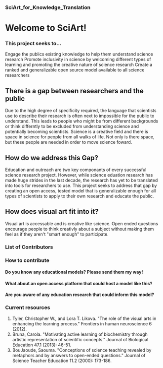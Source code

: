 ### SciArt_for_Knowledge_Translation 


# Welcome to SciArt!
### This project seeks to...
Engage the publics existing knowledge to help them understand science research
Promote inclusivity in science by welcoming different types of learning and promoting the creative nature of science research
Create a ranked and generalizable open source model available to all science researchers

## There is a gap between researchers and the public 
Due to the high degree of specificity required, the language that scientists use to describe their research is often next to impossible for the public to understand. This leads to people who might be from different backgrounds or think differntly to be excluded from understanding science and potentially becoming scientists. Science is a creative field and there is space in science for people from all walks of life. Not only is there space, but these people are needed in order to move science foward.

## How do we address this Gap?
Education and outreach are two key componants of every successful science research project. However, while science eduation research has made huge strides in the last decade, the research has yet to be translated into tools for researchers to use. This project seeks to address that gap by creating an open access, tested model that is generalizable enough for all types of scientists to apply to their own research and educate the public. 

## How does visual art fit into it?
Visual art is accessable and is creative like science. Open ended questions encourage people to think creativly about a subject without making them feel as if they aren't "smart enough" to participate.

### List of Contributors

### How to contribute
#### Do you know any educational models? Please send them my way!
#### What about an open access platform that could host a model like this?
#### Are you aware of any education research that could inform this model?


### Current resources
1. Tyler, Christopher W., and Lora T. Likova. "The role of the visual arts in enhancing the learning process." Frontiers in human neuroscience 6 (2012).
2. Bruna, Carola. "Motivating active learning of biochemistry through artistic representation of scientific concepts." Journal of Biological Education 47.1 (2013): 46-51.
3. BouJaoude, Saouma. "Conceptions of science teaching revealed by metaphors and by answers to open-ended questions." Journal of Science Teacher Education 11.2 (2000): 173-186.

